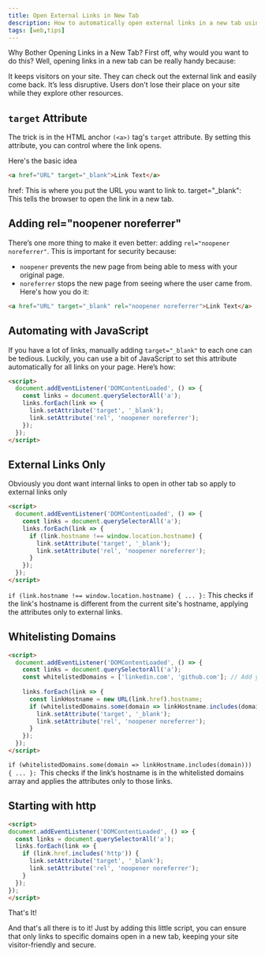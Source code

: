 ```yaml
---
title: Open External Links in New Tab
description: How to automatically open external links in a new tab using HTML attributes and JavaScript, ensuring a seamless browsing experience for your website visitors.
tags: [web,tips]
---
```


Why Bother Opening Links in a New Tab?
First off, why would you want to do this? Well, opening links in a new tab can be really handy because:

It keeps visitors on your site. They can check out the external link and easily come back.
It’s less disruptive. Users don't lose their place on your site while they explore other resources.

## `target` Attribute
The trick is in the HTML anchor `(<a>)` tag's `target` attribute. By setting this attribute, you can control where the link opens.

Here's the basic idea

```html
<a href="URL" target="_blank">Link Text</a>
```

href: This is where you put the URL you want to link to.
target="_blank": This tells the browser to open the link in a new tab.

## Adding rel="noopener noreferrer"
There’s one more thing to make it even better: adding `rel="noopener noreferrer"`. This is important for security because:

- ``noopener`` prevents the new page from being able to mess with your original page.
- `noreferrer` stops the new page from seeing where the user came from.
Here's how you do it:

```html
<a href="URL" target="_blank" rel="noopener noreferrer">Link Text</a> 
```


## Automating with JavaScript
If you have a lot of links, manually adding `target="_blank"` to each one can be tedious. Luckily, you can use a bit of JavaScript to set this attribute automatically for all links on your page. Here’s how:

```html
<script>
  document.addEventListener('DOMContentLoaded', () => {
    const links = document.querySelectorAll('a');
    links.forEach(link => {
      link.setAttribute('target', '_blank');
      link.setAttribute('rel', 'noopener noreferrer');
    });
  });
</script>
```


## External Links Only

Obviously you dont want internal links to open in other tab so apply to external links only

```html
<script>
  document.addEventListener('DOMContentLoaded', () => {
    const links = document.querySelectorAll('a');
    links.forEach(link => {
      if (link.hostname !== window.location.hostname) {
        link.setAttribute('target', '_blank');
        link.setAttribute('rel', 'noopener noreferrer');
      }
    });
  });
</script>

```

`if (link.hostname !== window.location.hostname) { ... }:` This checks if the link's hostname is different from the current site's hostname, applying the attributes only to external links.


## Whitelisting Domains
```html
<script>
  document.addEventListener('DOMContentLoaded', () => {
    const links = document.querySelectorAll('a');
    const whitelistedDomains = ['linkedin.com', 'github.com']; // Add your whitelisted domains here
    
    links.forEach(link => {
      const linkHostname = new URL(link.href).hostname;
      if (whitelistedDomains.some(domain => linkHostname.includes(domain))) {
        link.setAttribute('target', '_blank');
        link.setAttribute('rel', 'noopener noreferrer');
      }
    });
  });
</script>
```

`if (whitelistedDomains.some(domain => linkHostname.includes(domain))) { ... }: `This checks if the link’s hostname is in the whitelisted domains array and applies the attributes only to those links.


## Starting with http
```html
<script>
document.addEventListener('DOMContentLoaded', () => {
  const links = document.querySelectorAll('a');
  links.forEach(link => {
    if (link.href.includes('http')) {
      link.setAttribute('target', '_blank');
      link.setAttribute('rel', 'noopener noreferrer');
    }
  });
});
</script>
```

That's It!

And that's all there is to it! Just by adding this little script, you can ensure that only links to specific domains open in a new tab, keeping your site visitor-friendly and secure.

